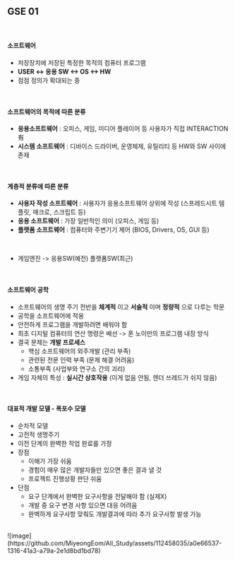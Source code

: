 ## GSE 01
<br/>

#### 소프트웨어
* 저장장치에 저장된 특정한 목적의 컴퓨터 프로그램
* __USER <-> 응용 SW <-> OS <-> HW__
* 점점 정의가 확대되는 중  
<br/>

#### 소프트웨어의 목적에 따른 분류
* __응용소프트웨어__ : 오피스, 게임, 미디어 플레이어 등 사용자가 직접 INTERACTION 有
* __시스템 소프트웨어__ : 디바이스 드라이버, 운영체제, 유틸리티 등 HW와 SW 사이에 존재
<br/>

#### 계층적 분류에 따른 분류
* __사용자 작성 소프트웨어__ : 사용자가 응용소프트웨어 상위에 작성 (스프레드시트 템플릿, 매크로, 스크립트 등)
* __응용 소프트웨어__ : 가장 일반적인 의미 (오피스, 게임 등)
* __플랫폼 소프트웨어__ : 컴퓨터와 주변기기 제어 (BIOS, Drivers, OS, GUI 등)  
<br/>

* 게임엔진 -> 응용SW(예전) 플랫폼SW(최근)
<br/>

#### 소프트웨어 공학
* 소프트웨어의 생명 주기 전반을 __체계적__ 이고 __서술적__ 이며 __정량적__ 으로 다루는 학문
* 공학을 소프트웨어에 적용
* 안전하게 프로그램을 개발하려면 배워야 함
* 최초 디지털 컴퓨터의 연산 명령은 배선 -> 폰 노이만의 프로그램 내장 방식
* 결국 문제는 __개발 프로세스__
  * 핵심 소프트웨어의 외주개발 (관리 부족)
  * 관련된 전문 인력 부족 (문제 해결 어려움)
  * 소통부족 (사업부와 연구소 간의 괴리)
* 게임 자체의 특성 : __실시간 상호작용__ (이게 없음 안됨, 렌더 쓰레드가 쉬지 않음)  
<br/>

#### 대표적 개발 모델 - 폭포수 모델
* 순차적 모델
* 고전적 생명주기
* 이전 단계의 완벽한 작업 완료를 가정  
* 장점
  * 이해가 가장 쉬움
  * 경험이 매우 많은 개발자들만 있으면 좋은 결과 낼 것
  * 프로젝트 진행상황 판단 쉬움
* 단점
  * 요구 단계에서 완벽한 요구사항을 전달해야 함 (실제X)
  * 개발 중 요구 변경 사항 있으면 대응 어려움
  * 완벽하게 요구사항 맞춰도 개발결과에 따라 추가 요구사항 발생 가능
<br/>
![image](https://github.com/MiyeongEom/All_Study/assets/112458035/a0e66537-1316-41a3-a79a-2e1d8bd1bd78)  

